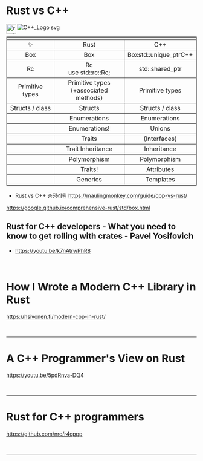 # Rust vs C++
<a href="https://www.rust-lang.org/"><img align="left" alt="rust1" width="26px" src="https://user-images.githubusercontent.com/67513038/213436632-820a1675-98d9-4626-979d-be63c60cdcb7.png" /></a>
![C++_Logo svg](https://user-images.githubusercontent.com/67513038/218466731-1c232ee4-7fe7-4c73-a201-c129e16959c2.png)

<table border="1">
    <tr>
    <td colspan="3" align="center"></a></td>
    </tr>
    <tr align="center">
        <td>✨</td>
        <td>Rust</td>
        <td>C++</td>
    </tr>
    <tr align="center">
        <td>Box</td>
        <td>Box<br></td>
        <td>Boxstd::unique_ptrC++</td>
    </tr>
    <tr align="center">
        <td>Rc</td>
        <td>Rc<br>use std::rc::Rc;</td>
        <td>std::shared_ptr</td>
    </tr>
    <tr align="center">
        <td>Primitive types</td>
        <td>Primitive types<br>(+associated methods)</td>
        <td>Primitive types</td>
    </tr>
    <tr align="center">
        <td>Structs / class</td>
        <td>Structs</td>
        <td>Structs / class</td>
    </tr>
    <tr align="center">
        <td></td>
        <td>Enumerations</td>
        <td>Enumerations</td>
    </tr>
    <tr align="center">
        <td></td>
        <td>Enumerations!</td>
        <td>Unions</td>
    </tr>
    <tr align="center">
        <td></td>
        <td>Traits</td>
        <td>(Interfaces)</td>
    </tr>
    <tr align="center">
        <td></td>
        <td>Trait Inheritance</td>
        <td>Inheritance</td>
    </tr>
    <tr align="center">
        <td></td>
        <td>Polymorphism</td>
        <td>Polymorphism</td>
    </tr>
    <tr align="center">
        <td></td>
        <td>Traits!</td>
        <td>Attributes</td>
    </tr>
    <tr align="center">
        <td></td>
        <td>Generics</td>
        <td>Templates</td>
    </tr>
</table>

- Rust vs C++ 총정리됨
  https://maulingmonkey.com/guide/cpp-vs-rust/

https://google.github.io/comprehensive-rust/std/box.html

## Rust for C++ developers - What you need to know to get rolling with crates - Pavel Yosifovich

- https://youtu.be/k7nAtrwPhR8

<br>

# How I Wrote a Modern C++ Library in Rust

https://hsivonen.fi/modern-cpp-in-rust/

<br>

<hr>

# A C++ Programmer's View on Rust

https://youtu.be/5pdRnva-DQ4

<br>

<hr>

# Rust for C++ programmers

https://github.com/nrc/r4cppp

<br>

<hr>

